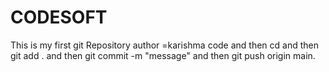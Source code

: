 # CODESOFT
This is my first git Repository
author =karishma
code and then  cd and then git add . and then  git commit -m "message" and then  git push origin main.